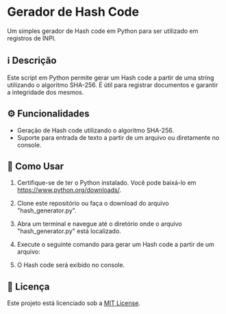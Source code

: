 # Gerador de Hash Code

Um simples gerador de Hash code em Python para ser utilizado em registros de INPI.

## ℹ️ Descrição

Este script em Python permite gerar um Hash code a partir de uma string utilizando o algoritmo SHA-256. É útil para registrar documentos e garantir a integridade dos mesmos.

## ⚙️ Funcionalidades

- Geração de Hash code utilizando o algoritmo SHA-256.
- Suporte para entrada de texto a partir de um arquivo ou diretamente no console.

## 🚀 Como Usar

1. Certifique-se de ter o Python instalado. Você pode baixá-lo em https://www.python.org/downloads/.

2. Clone este repositório ou faça o download do arquivo "hash_generator.py".

3. Abra um terminal e navegue até o diretório onde o arquivo "hash_generator.py" está localizado.

4. Execute o seguinte comando para gerar um Hash code a partir de um arquivo:

5. O Hash code será exibido no console.

## 📜 Licença

Este projeto está licenciado sob a [MIT License](LICENSE).


